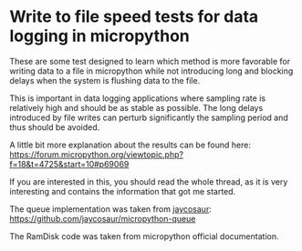 # Write to file speed tests for data logging in micropython

These are some test designed to learn which method is more favorable for writing data to a file in micropython while not introducing long and blocking delays when the system is flushing data to the file.

This is important in data logging applications where sampling rate is relatively high and should be as stable as possible. The long delays introduced by file writes can perturb significantly the sampling period and thus should be avoided.

A little bit more explanation about the results can be found here:
https://forum.micropython.org/viewtopic.php?f=18&t=4725&start=10#p69069

If you are interested in this, you should read the whole thread, as it is very interesting and contains the information that got me started.

The queue implementation was taken from [jaycosaur](https://github.com/jaycosaur):
https://github.com/jaycosaur/micropython-queue

The RamDisk code was taken from micropython official documentation.
